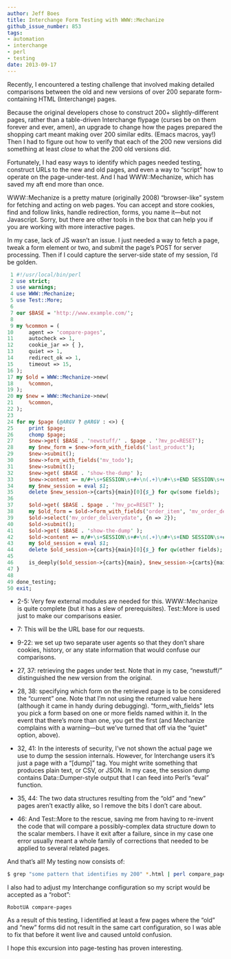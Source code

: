 ```yaml
---
author: Jeff Boes
title: Interchange Form Testing with WWW::Mechanize
github_issue_number: 853
tags:
- automation
- interchange
- perl
- testing
date: 2013-09-17
---
```


Recently, I encountered a testing challenge that involved making detailed comparisons between the old and new versions of over 200 separate form-containing HTML (Interchange) pages.

Because the original developers chose to construct 200+ slightly-different pages, rather than a table-driven Interchange flypage (curses be on them forever and ever, amen), an upgrade to change how the pages prepared the shopping cart meant making over 200 similar edits. (Emacs macros, yay!) Then I had to figure out how to verify that each of the 200 new versions did something at least *close* to what the 200 old versions did.

Fortunately, I had easy ways to identify which pages needed testing, construct URLs to the new and old pages, and even a way to “script” how to operate on the page-under-test. And I had WWW::Mechanize, which has saved my aft end more than once.

WWW::Mechanize is a pretty mature (originally 2008) “browser-like” system for fetching and acting on web pages. You can accept and store cookies, find and follow links, handle redirection, forms, you name it—​but not Javascript. Sorry, but there are other tools in the box that can help you if you are working with more interactive pages.

In my case, lack of JS wasn’t an issue. I just needed a way to fetch a page, tweak a form element or two, and submit the page’s POST for server processing. Then if I could capture the server-side state of my session, I’d be golden.

```perl
 1 #!/usr/local/bin/perl
 2 use strict;
 3 use warnings;
 4 use WWW::Mechanize;
 5 use Test::More;
 6 
 7 our $BASE = 'http://www.example.com/';
 8 
 9 my %common = (
10     agent => 'compare-pages',
11     autocheck => 1,
12     cookie_jar => { },
13     quiet => 1,
14     redirect_ok => 1,
15     timeout => 15,
16 );
17 my $old = WWW::Mechanize->new(
18     %common,
19 );
20 my $new = WWW::Mechanize->new(
21     %common,
22 );
23 
24 for my $page (@ARGV ? @ARGV : <>) {
25     print $page;
26     chomp $page;
27     $new->get( $BASE . 'newstuff/' . $page . '?mv_pc=RESET');
28     my $new_form = $new->form_with_fields('last_product');
29     $new->submit();
30     $new->form_with_fields('mv_todo');
31     $new->submit();
32     $new->get( $BASE . 'show-the-dump' );
33     $new->content =~ m/#+\s+SESSION\s+#+\n(.+)\n#+\s+END SESSION\s+#+/s;
34     my $new_session = eval $1;
35     delete $new_session->{carts}{main}[0]{$_} for qw(some fields);
36 
37     $old->get( $BASE . $page . '?mv_pc=RESET' );
38     my $old_form = $old->form_with_fields('order_item', 'mv_order_deliverydate');
39     $old->select('mv_order_deliverydate', {n => 2});
40     $old->submit();
41     $old->get( $BASE . 'show-the-dump' );
42     $old->content =~ m/#+\s+SESSION\s+#+\n(.+)\n#+\s+END SESSION\s+#+/s;
43     my $old_session = eval $1;
44     delete $old_session->{carts}{main}[0]{$_} for qw(other fields);
45 
46     is_deeply($old_session->{carts}{main}, $new_session->{carts}{main}, "$page : carts match") or exit;
47 }
48 
49 done_testing;
50 exit;
```

- 2-5: Very few external modules are needed for this. WWW::Mechanize is quite complete (but it has a slew of prerequisites). Test::More is used just to make our comparisons easier.

- 7: This will be the URL base for our requests.
- 9-22: we set up two separate user agents so that they don’t share cookies, history, or any state information that would confuse our comparisons.
- 27, 37: retrieving the pages under test. Note that in my case, “newstuff/” distinguished the new version from the original.
- 28, 38: specifying which form on the retrieved page is to be considered the “current” one. Note that I’m not using the returned value here (although it came in handy during debugging). “form_with_fields” lets you pick a form based on one or more fields named within it. In the event that there’s more than one, you get the first (and Mechanize complains with a warning—​but we’ve turned that off via the “quiet” option, above).
- 32, 41: In the interests of security, I’ve not shown the actual page we use to dump the session internals. However, for Interchange users it’s just a page with a “[dump]” tag. You might write something that produces plain text, or CSV, or JSON. In my case, the session dump contains Data::Dumper-style output that I can feed into Perl’s “eval” function.
- 35, 44: The two data structures resulting from the “old” and “new” pages aren’t exactly alike, so I remove the bits I don’t care about.
- 46: And Test::More to the rescue, saving me from having to re-invent the code that will compare a possibly-complex data structure down to the scalar members. I have it exit after a failure, since in my case one error usually meant a whole family of corrections that needed to be applied to several related pages.

And that’s all! My testing now consists of:

```bash
$ grep "some pattern that identifies my 200" *.html | perl compare_pages.pl
```

I also had to adjust my Interchange configuration so my script would be accepted as a “robot”:

```plain
RobotUA compare-pages
```

As a result of this testing, I identified at least a few pages where the “old” and “new” forms did not result in the same cart configuration, so I was able to fix that before it went live and caused untold confusion.

I hope this excursion into page-testing has proven interesting.


